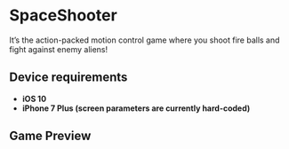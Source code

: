 # SpaceShooter

 It’s the action-packed motion control game where you shoot fire balls and fight against enemy aliens!

## Device requirements
* **iOS 10** 
* **iPhone 7 Plus (screen parameters are currently hard-coded)**

## Game Preview
